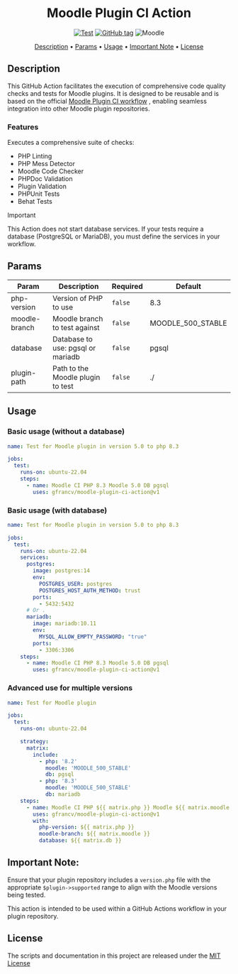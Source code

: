 <div align="center">

# Moodle Plugin CI Action

[![Test](https://img.shields.io/github/actions/workflow/status/GFrancV/moodle-plugin-ci-action/test.yml?style=for-the-badge&label=Test&logo=github)](https://GitHub.com/GFrancV/moodle-plugin-ci-action/tags/)
[![GitHub tag](https://img.shields.io/github/tag/GFrancV/moodle-plugin-ci-action.svg?style=for-the-badge&logo=github)](https://GitHub.com/GFrancV/moodle-plugin-ci-action/tags/)
![Moodle](https://img.shields.io/badge/^4.4-1000?style=for-the-badge&logo=Moodle&logoColor=ffffff&labelColor=gray&color=f98012&label=Moodle)

<a href="#description">Description</a>
•
<a href="#params">Params</a>
•
<a href="#usage">Usage</a>
•
<a href="#important-note">Important Note</a>
•
<a href="#license">License</a>
</div>


## Description

This GitHub Action facilitates the execution of comprehensive code quality checks and tests for Moodle plugins. It is designed to be reusable and is based on the official [Moodle Plugin CI workflow](https://github.com/moodlehq/moodle-plugin-ci/blob/main/.github/workflows/test.yml) , enabling seamless integration into other Moodle plugin repositories.

### Features

Executes a comprehensive suite of checks:

- PHP Linting
- PHP Mess Detector
- Moodle Code Checker
- PHPDoc Validation
- Plugin Validation
- PHPUnit Tests
- Behat Tests

> [!IMPORTANT]
> This Action does not start database services. If your tests require a database (PostgreSQL or MariaDB), you must define the services in your workflow.

## Params 

| Param | Description | Required | Default |
| --- | --- | --- | --- |
| php-version | Version of PHP to use | `false` | 8.3 |
| moodle-branch | Moodle branch to test against | `false` | MOODLE_500_STABLE |
| database | Database to use: pgsql or mariadb | `false` | pgsql |
| plugin-path | Path to the Moodle plugin to test | `false` | ./ |

## Usage

### Basic usage (without a database)

```yml
name: Test for Moodle plugin in version 5.0 to php 8.3

jobs:
  test:
    runs-on: ubuntu-22.04
    steps:
      - name: Moodle CI PHP 8.3 Moodle 5.0 DB pgsql
        uses: gfrancv/moodle-plugin-ci-action@v1
```

### Basic usage (with database)

```yml
name: Test for Moodle plugin in version 5.0 to php 8.3

jobs:
  test:
    runs-on: ubuntu-22.04
    services:
      postgres:
        image: postgres:14
        env:
          POSTGRES_USER: postgres
          POSTGRES_HOST_AUTH_METHOD: trust
        ports:
          - 5432:5432
      # Or .
      mariadb:
        image: mariadb:10.11
        env:
          MYSQL_ALLOW_EMPTY_PASSWORD: "true"
        ports:
          - 3306:3306
    steps:
      - name: Moodle CI PHP 8.3 Moodle 5.0 DB pgsql
        uses: gfrancv/moodle-plugin-ci-action@v1
```

### Advanced use for multiple versions
```yml
name: Test for Moodle plugin

jobs:
  test:
    runs-on: ubuntu-22.04

    strategy:
      matrix:
        include:
          - php: '8.2'
            moodle: 'MOODLE_500_STABLE'
            db: pgsql
          - php: '8.3'
            moodle: 'MOODLE_500_STABLE'
            db: mariadb
    steps:
      - name: Moodle CI PHP ${{ matrix.php }} Moodle ${{ matrix.moodle }} DB ${{ matrix.db }}
        uses: gfrancv/moodle-plugin-ci-action@v1
        with:
          php-version: ${{ matrix.php }}
          moodle-branch: ${{ matrix.moodle }}
          database: ${{ matrix.db }}
```

## Important Note:

Ensure that your plugin repository includes a `version.php` file with the appropriate `$plugin->supported` range to align with the Moodle versions being tested.

This action is intended to be used within a GitHub Actions workflow in your plugin repository.

## License

The scripts and documentation in this project are released under the [MIT License](LICENSE)